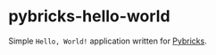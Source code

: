 # pybricks-hello-world
Simple `Hello, World!` application written for [Pybricks](https://pybricks.com/).
